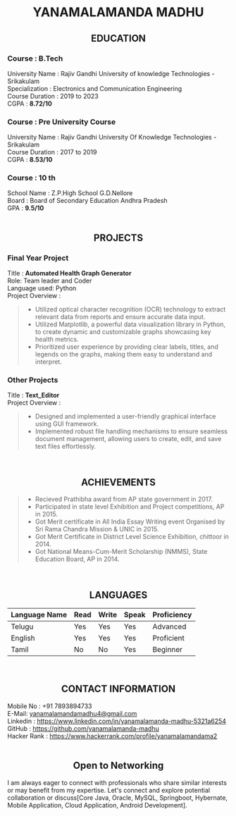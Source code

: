 # <div align="center"> YANAMALAMANDA MADHU </div>  

## <div align="center"> EDUCATION  </div>     
### Course : B.Tech</br>
University Name : Rajiv Gandhi University of knowledge Technologies - Srikakulam </br>
Specialization : Electronics and Communication Engineering </br>
Course Duration : 2019 to 2023 </br>
CGPA : <b>8.72/10 </b> </br>
### Course : Pre University Course </br>
University Name : Rajiv Gandhi University Of Knowledge Technologies - Srikakulam </br>
Course Duration : 2017 to 2019 </br>
CGPA : <b>8.53/10</b> </br>
### Course : 10 th
School Name : Z.P.High School G.D.Nellore </br>
Board : Board of Secondary Education Andhra Pradesh </br>
GPA : <b>9.5/10</b> </br>
</br>

## <div align="center"> PROJECTS</div>
### Final Year Project
Title : <b>Automated Health Graph Generator</b> </br>
Role: Team leader and Coder </br>
Language used: Python </br>
Project Overview :
> - Utilized optical character recognition (OCR) technology to extract relevant data from reports and ensure accurate data input.
> - Utilized Matplotlib, a powerful data visualization library in Python, to create dynamic and customizable graphs showcasing key health metrics.
> - Prioritized user experience by providing clear labels, titles, and legends on the graphs, making them easy to understand and interpret.

### Other Projects 


Title : <b>Text_Editor</b></br>
Project Overview :
> - Designed and implemented a user-friendly graphical interface using GUI framework.
> - Implemented robust file handling mechanisms to ensure seamless document management, allowing users to create, edit, and save text files effortlessly.</br>
</br>



## <div align="center"> ACHIEVEMENTS </div>
> - Recieved Prathibha award from AP state government in 2017.
> - Participated in state level Exhibition and Project competitions, AP in 2015.
> - Got Merit certificate in All India Essay Writing event Organised by Sri Rama Chandra Mission & UNIC in 2015.
> - Got Merit Certificate in District Level Science Exhibition, chittoor in 2014.
> - Got National Means-Cum-Merit Scholarship (NMMS), State Education Board, AP in 2014.
</br>

## <div align="center"> LANGUAGES </div>

| Language Name | Read | Write | Speak | Proficiency |
|---------------|------|-------|-------|-------------|
| Telugu |Yes|Yes|Yes|Advanced|
|English| Yes|Yes|Yes|Proficient|
|Tamil|No|No|Yes|Beginner|
</br>

## <div align="center"> CONTACT INFORMATION </div>
Mobile No : +91 7893894733</br>
E-Mail: yanamalamandamadhu4@gmail.com</br>
Linkedin : https://www.linkedin.com/in/yanamalamanda-madhu-5321a6254</br>
GitHub : https://github.com/yanamalamanda-madhu</br>
Hacker Rank : https://www.hackerrank.com/profile/yanamalamandama2 </br>
</br>

## <div align="center"> Open to Networking </div>
I am always eager to connect with professionals who share similar interests or may benefit from my expertise. Let's connect and explore potential collaboration or discuss[Core Java, Oracle, MySQL, Springboot, Hybernate, Mobile Application, Cloud Application, Android Development].
